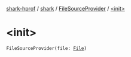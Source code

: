 [shark-hprof](../../index.md) / [shark](../index.md) / [FileSourceProvider](index.md) / [&lt;init&gt;](./-init-.md)

# &lt;init&gt;

`FileSourceProvider(file: `[`File`](https://docs.oracle.com/javase/6/docs/api/java/io/File.html)`)`